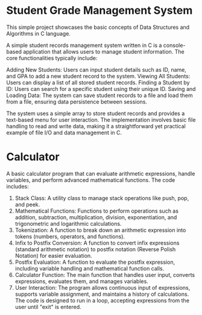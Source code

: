 # Student Grade Management System

This simple project showcases the basic concepts of Data Structures and Algorithms in C language.

A simple student records management system written in C is a console-based application that allows users to manage student information. The core functionalities typically include:

Adding New Students: Users can input student details such as ID, name, and GPA to add a new student record to the system.
Viewing All Students: Users can display a list of all stored student records.
Finding a Student by ID: Users can search for a specific student using their unique ID.
Saving and Loading Data: The system can save student records to a file and load them from a file, ensuring data persistence between sessions.

The system uses a simple array to store student records and provides a text-based menu for user interaction. The implementation involves basic file handling to read and write data, making it a straightforward yet practical example of file I/O and data management in C.


# Calculator

A basic calculator program that can evaluate arithmetic expressions, handle variables, and perform advanced mathematical functions. The code includes:

1. Stack Class: A utility class to manage stack operations like push, pop, and peek.
2. Mathematical Functions: Functions to perform operations such as addition, subtraction, multiplication, division, exponentiation, and trigonometric and logarithmic calculations.
3. Tokenization: A function to break down an arithmetic expression into tokens (numbers, operators, and functions).
4. Infix to Postfix Conversion: A function to convert infix expressions (standard arithmetic notation) to postfix notation (Reverse Polish Notation) for easier evaluation.
5. Postfix Evaluation: A function to evaluate the postfix expression, including variable handling and mathematical function calls.
6. Calculator Function: The main function that handles user input, converts expressions, evaluates them, and manages variables.
7. User Interaction: The program allows continuous input of expressions, supports variable assignment, and maintains a history of calculations.
The code is designed to run in a loop, accepting expressions from the user until "exit" is entered.
